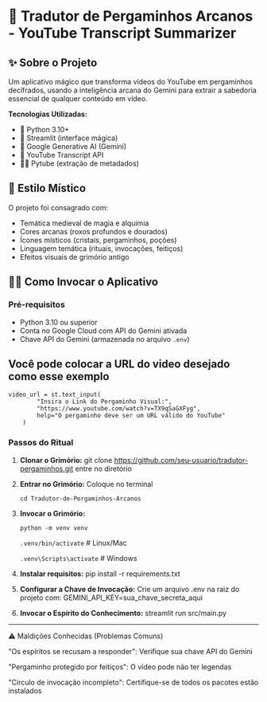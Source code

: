 # 🔮 Tradutor de Pergaminhos Arcanos - YouTube Transcript Summarizer

## ✨ Sobre o Projeto

Um aplicativo mágico que transforma vídeos do YouTube em pergaminhos decifrados, usando a inteligência arcana do Gemini para extrair a sabedoria essencial de qualquer conteúdo em vídeo.

**Tecnologias Utilizadas:**
- 🐍 Python 3.10+
- 🔮 Streamlit (interface mágica)
- 💎 Google Generative AI (Gemini)
- 📜 YouTube Transcript API
- 🧙‍♂️ Pytube (extração de metadados)

## 🏰 Estilo Místico

O projeto foi consagrado com:
- Temática medieval de magia e alquimia
- Cores arcanas (roxos profundos e dourados)
- Ícones místicos (cristais, pergaminhos, poções)
- Linguagem temática (rituais, invocações, feitiços)
- Efeitos visuais de grimório antigo

## 🧙‍♂️ Como Invocar o Aplicativo

### Pré-requisitos
- Python 3.10 ou superior
- Conta no Google Cloud com API do Gemini ativada
- Chave API do Gemini (armazenada no arquivo `.env`)

## Você pode colocar a URL do video desejado como esse exemplo
```
video_url = st.text_input(
        "Insira o Link do Pergaminho Visual:",
        "https://www.youtube.com/watch?v=TX9qSaGXFyg",
        help="O pergaminho deve ser um URL válido do YouTube"
    )
```



### Passos do Ritual

1. **Clonar o Grimório:**
   git clone https://github.com/seu-usuario/tradutor-pergaminhos.git
   entre no diretório

2. **Entrar no Grimório:**
   Coloque no terminal
   
   ```cd Tradutor-de-Pergaminhos-Arcanos```
   
3. **Invocar o Grimório:**
   
   ```python -m venv venv```
   
   ```.venv/bin/activate```        # Linux/Mac
   
   ```.venv\Scripts\activate```    # Windows

4. **Instalar requisitos:**
   pip install -r requirements.txt

5. **Configurar a Chave de Invocação:**
   Crie um arquivo .env na raiz do projeto com:
   GEMINI_API_KEY=sua_chave_secreta_aqui
   
6. **Invocar o Espírito do Conhecimento:**
    streamlit run src/main.py
---

⚠️ Maldições Conhecidas (Problemas Comuns)

"Os espíritos se recusam a responder": Verifique sua chave API do Gemini

"Pergaminho protegido por feitiços": O vídeo pode não ter legendas

"Círculo de invocação incompleto": Certifique-se de todos os pacotes estão instalados
